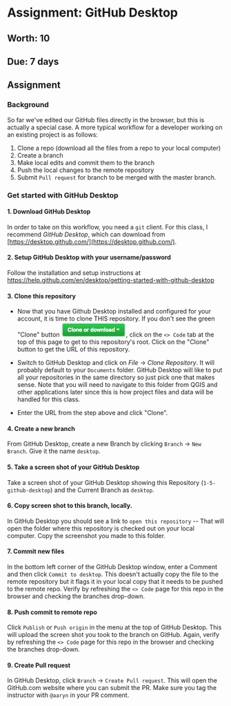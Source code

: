 # Assignment: GitHub Desktop
## Worth: 10
## Due: 7 days
## Assignment
### Background
So far we've edited our GitHub files directly in the browser, but this is actually a special case.
A more typical workflow for a developer working on an existing project is as follows:

1) Clone a repo (download all the files from a repo to your local computer)
2) Create a branch
3) Make local edits and commit them to the branch
4) Push the local changes to the remote repository
5) Submit `Pull request` for branch to be merged with the master branch.

### Get started with GitHub Desktop
#### 1. Download GitHub Desktop
In order to take on this workflow, you need a `git` client. For this class, I recommend *GitHub Desktop*, which can download
from [https://desktop.github.com/](https://desktop.github.com/). 

#### 2. Setup GitHub Desktop with your username/password
Follow the installation and setup instructions at https://help.github.com/en/desktop/getting-started-with-github-desktop

#### 3. Clone this repository
- Now that you have Github Desktop installed and configured for your account, it is time to clone THIS repository. If you don't see 
the green "Clone" button ![clone_button.png](clone_button.png), click on the `<> Code` tab at the top of this page to get to
this repository's root. Click on the "Clone" button to get the URL of this repository.

- Switch to GitHub Desktop and click on *File* -> *Clone Repository*. It will probably default to your `Documents` folder. 
GitHub Desktop will like to put all your repositories in the same directory so just pick one that makes sense. 
Note that you will need to navigate to this folder from QGIS and other applications later since this is how project files 
and data will be handled for this class.

- Enter the URL from the step above and click "Clone". 

#### 4. Create a new branch
From GitHub Desktop, create a new Branch by clicking `Branch` -> `New Branch`. Give it the name `desktop`. 

#### 5. Take a screen shot of your GitHub Desktop
Take a screen shot of your GitHub Desktop showing this Repository (`1-5-github-desktop`) and the Current Branch as `desktop`.

#### 6. Copy screen shot to this branch, locally.
In GitHub Desktop you should see a link to `open this repository` -- That will open the folder where this repository is checked out 
on your local computer. Copy the screenshot you made to this folder. 

#### 7. Commit new files 
In the bottom left corner of the GitHub Desktop window, enter a Comment and then click `Commit to desktop`. This doesn't actually copy the file to the remote repository but it flags it in your local copy that it needs to be pushed to the remote 
repo. Verify by refreshing the `<> Code` page for this repo in the browser and checking the branches drop-down.

#### 8. Push commit to remote repo
Click `Publish` or `Push origin` in the menu at the top of GitHub Desktop. This will upload the screen shot you took to the branch on GitHub. Again, verify by refreshing the `<> Code` page for this repo in the browser and checking the branches drop-down. 

#### 9. Create Pull request
In GitHub Desktop, click `Branch` -> `Create Pull request`. This will open the GitHub.com website where you can submit the PR. Make sure you tag the instructor with `@aaryn` in your PR comment. 



